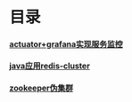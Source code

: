 # 目录

#### [actuator+grafana实现服务监控](grafana_monitor.md)
#### [java应用redis-cluster](redis-cluster.md)
#### [zookeeper伪集群](zookeeper-cluster.md)
